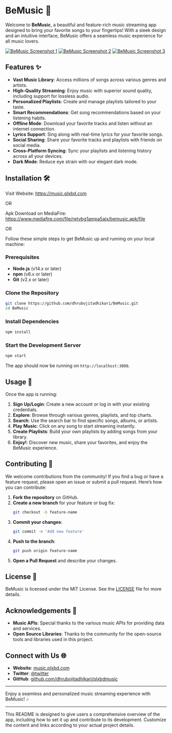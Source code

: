 
# BeMusic 🎵

Welcome to **BeMusic**, a beautiful and feature-rich music streaming app designed to bring your favorite songs to your fingertips! With a sleek design and an intuitive interface, BeMusic offers a seamless music experience for all music lovers.

[![BeMusic Screenshot 1](https://i.ibb.co/XWPy5KY/Screenshot.png)](https://ibb.co/qD80gcJ)
[![BeMusic Screenshot 2](https://i.ibb.co/89L159L/Screenshot2.png)](https://ibb.co/rHRD6HR)
[![BeMusic Screenshot 3](https://i.ibb.co/WPP4qGs/Screenshot3.png)](https://ibb.co/k99sk5M)


## Features ✨

- **Vast Music Library**: Access millions of songs across various genres and artists.
- **High-Quality Streaming**: Enjoy music with superior sound quality, including support for lossless audio.
- **Personalized Playlists**: Create and manage playlists tailored to your taste.
- **Smart Recommendations**: Get song recommendations based on your listening habits.
- **Offline Mode**: Download your favorite tracks and listen without an internet connection.
- **Lyrics Support**: Sing along with real-time lyrics for your favorite songs.
- **Social Sharing**: Share your favorite tracks and playlists with friends on social media.
- **Cross-Platform Syncing**: Sync your playlists and listening history across all your devices.
- **Dark Mode**: Reduce eye strain with our elegant dark mode.

## Installation 🛠️

Visit Website: https://music.plxbd.com

OR


Apk Download on MediaFire: https://www.mediafire.com/file/retvbg1ampa5ajx/bemusic.apk/file

OR

Follow these simple steps to get BeMusic up and running on your local machine:

### Prerequisites

- **Node.js** (v14.x or later)
- **npm** (v6.x or later)
- **Git** (v2.x or later)

### Clone the Repository

```bash
git clone https://github.com/dhrubojitadhikari/BeMusic.git
cd BeMusic
```

### Install Dependencies

```bash
npm install
```

### Start the Development Server

```bash
npm start
```

The app should now be running on `http://localhost:3000`.

## Usage 📱

Once the app is running:

1. **Sign Up/Login**: Create a new account or log in with your existing credentials.
2. **Explore**: Browse through various genres, playlists, and top charts.
3. **Search**: Use the search bar to find specific songs, albums, or artists.
4. **Play Music**: Click on any song to start streaming instantly.
5. **Create Playlists**: Build your own playlists by adding songs from your library.
6. **Enjoy!**: Discover new music, share your favorites, and enjoy the BeMusic experience.

## Contributing 🤝

We welcome contributions from the community! If you find a bug or have a feature request, please open an issue or submit a pull request. Here’s how you can contribute:

1. **Fork the repository** on GitHub.
2. **Create a new branch** for your feature or bug fix:
   ```bash
   git checkout -b feature-name
   ```
3. **Commit your changes**:
   ```bash
   git commit -m 'Add new feature'
   ```
4. **Push to the branch**:
   ```bash
   git push origin feature-name
   ```
5. **Open a Pull Request** and describe your changes.

## License 📄

BeMusic is licensed under the MIT License. See the [LICENSE](LICENSE) file for more details.

## Acknowledgements 💖

- **Music APIs**: Special thanks to the various music APIs for providing data and services.
- **Open Source Libraries**: Thanks to the community for the open-source tools and libraries used in this project.

## Connect with Us 🌐

- **Website**: [music.plxbd.com](https://music.plxbd.com)
- **Twitter**: [@twitter](https://twitter.com/music.plxbd.com)
- **GitHub**: [github.com/dhrubojitadhikari/plxbdmusic](https://github.com/dhrubojitadhikari/plxbdmusic)

---

Enjoy a seamless and personalized music streaming experience with BeMusic! 🎶

---

This README is designed to give users a comprehensive overview of the app, including how to set it up and contribute to its development. Customize the content and links according to your actual project details.
